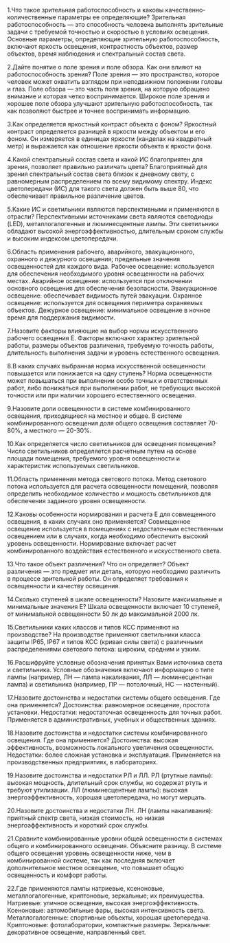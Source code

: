 1.Что такое зрительная работоспособность и каковы качественно-количественные параметры ее определяющие? 
Зрительная работоспособность — это способность человека выполнять зрительные задачи с требуемой точностью и скоростью в условиях освещения. Основные параметры, определяющие зрительную работоспособность, включают яркость освещения, контрастность объектов, размер объектов, время наблюдения и спектральный состав света. 

2.Дайте понятие о поле зрения и поле обзора. Как они влияют на работоспособность зрения? 
Поле зрения — это пространство, которое человек может охватить взглядом при неподвижном положении головы и глаз. Поле обзора — это часть поля зрения, на которую обращено внимание и которая четко воспринимается. Широкое поле зрения и хорошее поле обзора улучшают зрительную работоспособность, так как позволяют быстрее и точнее воспринимать информацию. 

3.Как определяется яркостный контраст объекта с фоном? 
Яркостный контраст определяется разницей в яркости между объектом и его фоном. Он измеряется в единицах яркости (канделах на квадратный метр) и выражается как отношение яркости объекта к яркости фона. 

4.Какой спектральный состав света и какой ИС благоприятен для зрения, позволяет правильно различать цвета? 
Благоприятный для зрения спектральный состав света близок к дневному свету, с равномерным распределением по всему видимому спектру. Индекс цветопередачи (ИС) для такого света должен быть выше 80, что обеспечивает правильное различение цветов. 

5.Какие ИС и светильники являются перспективными и применяются в отрасли? 
Перспективными источниками света являются светодиоды (LED), металлогалогенные и люминесцентные лампы. Эти светильники обладают высокой энергоэффективностью, длительным сроком службы и высоким индексом цветопередачи. 

6.Область применения рабочего, аварийного, эвакуационного, охранного и дежурного освещения; предельные значения освещенностей для каждого вида. 
Рабочее освещение: используется для обеспечения необходимого уровня освещенности на рабочих местах. 
Аварийное освещение: используется при отключении основного освещения для обеспечения безопасности. 
Эвакуационное освещение: обеспечивает видимость путей эвакуации. 
Охранное освещение: используется для освещения периметра охраняемых объектов. 
Дежурное освещение: минимальное освещение в ночное время для поддержания видимости. 

7.Назовите факторы влияющие на выбор нормы искусственного рабочего освещения Е. 
Факторы включают характер зрительной работы, размеры объектов различения, требуемую точность работы, длительность выполнения задачи и уровень естественного освещения. 

8.В каких случаях выбранная норма искусственной освещенности повышается или понижается на одну ступень? 
Норма освещенности может повышаться при выполнении особо точных и ответственных работ, либо понижаться при выполнении работ, не требующих высокой точности или при наличии хорошего естественного освещения. 

9.Назовите доли освещенности в системе комбинированного освещения, приходящиеся на местное и общее. 
В системе комбинированного освещения доля общего освещения составляет 70-80%, а местного — 20-30%. 

10.Как определяется число светильников для освещения помещения? 
Число светильников определяется расчетным путем на основе площади помещения, требуемого уровня освещенности и характеристик используемых светильников. 

11.Область применения метода светового потока. Метод светового потока используется для расчета освещенности помещений, позволяя определить необходимое количество и мощность светильников для обеспечения заданного уровня освещенности. 

12.Каковы особенности нормирования и расчета Е для совмещенного освещения, в каких случаях оно применяется? 
Совмещенное освещение используется в помещениях с недостаточным естественным освещением или в случаях, когда необходимо обеспечить высокий уровень освещенности. Нормирование включает расчет комбинированного воздействия естественного и искусственного света. 

13.Что такое объект различения? Что он определяет? 
Объект различения — это предмет или деталь, которую необходимо различить в процессе зрительной работы. Он определяет требования к освещенности и качеству освещения. 

14.Сколько ступеней в шкале освещенности? Назовите максимальные и минимальные значения Е? 
Шкала освещенности включает 10 ступеней, от минимальной освещенности 50 лк до максимальной 2000 лк. 

15.Светильники каких классов и типов КСС применяют на производстве? 
На производстве применяют светильники класса защиты IP65, IP67 и типов КСС (кривая силы света) с различными распределениями светового потока: широким, средним и узким. 

16.Расшифруйте условные обозначения принятых Вами источника света и светильника. 
Условные обозначения включают информацию о типе лампы (например, ЛН — лампа накаливания, ЛЛ — люминесцентная лампа) и светильника (например, ПР — потолочный, НС — настенный). 

17.Назовите достоинства и недостатки системы общего освещения. Где она применяется?
Достоинства: равномерное освещение, простота установки. Недостатки: недостаточная освещенность для точных работ. Применяется в административных, учебных и общественных зданиях. 

18.Назовите достоинства и недостатки системы комбинированного освещения. Где она применяется? 
Достоинства: высокая эффективность, возможность локального увеличения освещенности. Недостатки: более сложная установка и эксплуатация. Применяется на производственных предприятиях, в лабораториях. 

19.Назовите достоинства и недостатки РЛ и ЛЛ. 
РЛ (ртутные лампы): высокая мощность, длительный срок службы, но содержат ртуть и требуют утилизации. ЛЛ (люминесцентные лампы): высокая энергоэффективность, хорошая цветопередача, но могут мерцать. 

20.Назовите достоинства и недостатки ЛН. 
ЛН (лампы накаливания): приятный спектр света, низкая стоимость, но низкая энергоэффективность и короткий срок службы. 

21.Сравните комбинированные уровни общей освещенности в системах общего и комбинированного освещения. Объясните разницу. 
В системе общего освещения уровень освещенности ниже, чем в комбинированной системе, так как последняя включает дополнительное местное освещение, что повышает общую освещенность и комфорт работы. 

22.Где применяются лампы натриевые, ксеноновые, металлогалогенные, криптоновые, зеркальные; их преимущества. 
Натриевые: уличное освещение, высокая энергоэффективность. 
Ксеноновые: автомобильные фары, высокая интенсивность света. 
Металлогалогенные: спортивные объекты, хорошая цветопередача. 
Криптоновые: фотолаборатории, компактные размеры. 
Зеркальные: декоративное освещение, направленный свет. 
